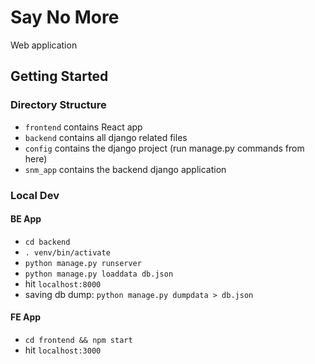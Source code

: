 # Say No More
Web application

## Getting Started
### Directory Structure
- `frontend` contains React app
- `backend` contains all django related files
- `config` contains the django project (run manage.py commands from here)
- `snm_app` contains the backend django application

### Local Dev

#### BE App
- `cd backend`
- `. venv/bin/activate`
- `python manage.py runserver`
- `python manage.py loaddata db.json`
- hit `localhost:8000`
- saving db dump: `python manage.py dumpdata > db.json`

#### FE App
- `cd frontend && npm start`
- hit `localhost:3000`

